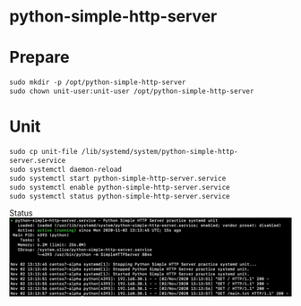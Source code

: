 # python-simple-http-server

# Prepare
```
sudo mkdir -p /opt/python-simple-http-server
sudo chown unit-user:unit-user /opt/python-simple-http-server
```

# Unit
```
sudo cp unit-file /lib/systemd/system/python-simple-http-server.service
sudo systemctl daemon-reload
sudo systemctl start python-simple-http-server.service
sudo systemctl enable python-simple-http-server.service
sudo systemctl status python-simple-http-server.service
```

Status
![status](screenshots/screenshot-status.png)

